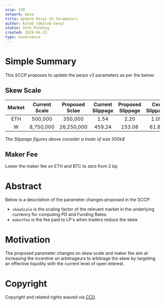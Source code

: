 ```yaml
---
sccp: 320
network: Base
title: Update Perps V3 Parameters
author: Kaleb (@kaleb-keny)
status: Vote_Pending
created: 2024-04-13
type: Governance
---
```


# Simple Summary

This SCCP proposes to update the perps v3 parameters as per the below:

## Skew Scale

| **Market** | **Current Scale** | **Proposed Sclae** | **Current Slippage** | **Proposed Slippage** | **Cex Slippage** |
|:----------:|:-----------------:|:------------------:|:--------------------:|:---------------------:|:----------------:|
|     ETH    |      500,000      |       350,000      |         1.54         |          2.20         |       1.09       |
|      W     |     8,750,000     |     26,250,000     |        459.24        |         153.08        |       61.89      |

*The Slippage figures above consider a trade of size 500k$*

## Maker Fee

Lower the maker fee on ETH and BTC to zero from 2 bp

# Abstract

Below is a description of the parameter changes proposed in the SCCP:
- `skewScale` is the scaling factor of the relevant market in the underlying currency for computing PD and Funding Rates.
- `makerFee` is the fee paid to LP's when traders reduce the skew

# Motivation

The proposed parameter changes on skew scale and maker fee aim at increasing the incentive on arbitrageurs to arbitrage the skew by targeting an effective liquidity with the current level of open interest.

# Copyright

Copyright and related rights waived via [CC0](https://creativecommons.org/publicdomain/zero/1.0/).


